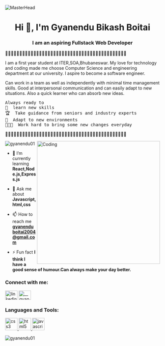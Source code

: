 ![MasterHead](https://miro.medium.com/max/1400/0*0O5n9x6pzlJ5qLkC.gif)
<h1 align="center">Hi 👋, I'm Gyanendu Bikash Boitai</h1>
<h3 align="center">I am an aspiring Fullstack Web Developer </h3>
<p>🌟🌟🌟🌟🌟🌟🌟🌟🌟🌟🌟🌟🌟🌟🌟🌟🌟🌟🌟🌟🌟🌟🌟🌟🌟🌟🌟🌟🌟🌟🌟🌟🌟🌟🌟🌟🌟🌟🌟🌟🌟🌟🌟 </p>
<P>I am a first year student at ITER,SOA,Bhubaneswar. My love for technology and coding made me choose Computer Science and engineering department at our university.
I aspire to become a software engineer.

Can work in a team as well as independently with minimal time management skills. Good at interpersonal communication and can easily adapt to new situations. Also a quick learner who can absorb new ideas.</p>
<PRE>Always ready to 
🤹  learn new skills
🏆  Take guidance from seniors and industry experts
🌱  Adapt to new environments
👨🏻‍💻  Work hard to bring some new changes everyday</PRE>
<p>🦖🦖🦖🦖🦖🦖🦖🦖🦖🦖🦖🦖🦖🦖🦖🦖🦖🦖🦖🦖🦖🦖🦖🦖🦖🦖🦖🦖🦖🦖🦖🦖🦖🦖🦖🦖🦖🦖🦖🦖🦖🦖🦖</p>
<img align="right" alt="Coding" width="400" src="https://i.pinimg.com/originals/e4/26/70/e426702edf874b181aced1e2fa5c6cde.gif">
<p align="left"> <img src="https://komarev.com/ghpvc/?username=gyanendu01&label=Profile%20views&color=0e75b6&style=flat" alt="gyanendu01" /> </p>

- 🌱 I’m currently learning **React,Node.js,Express.js**

- 💬 Ask me about **Javascript,html,css**

- 📫 How to reach me **gyanenduboitai2004@gmail.com**

- ⚡ Fun fact **I think I have a good sense of humour.Can always make your day better.**




<h3 align="left">Connect with me:</h3>
<p align="left">
<a href="https://linkedin.com/in/linkedin.com/in/gyanendu-bikash-boitai-a91b1b186" target="blank"><img align="center" src="https://cdn-icons-png.flaticon.com/512/145/145807.png" alt="linkedin.com/in/gyanendu-bikash-boitai-a91b1b186" height="30" width="40" /></a>
<a href="https://instagram.com/__gyanendu__" target="blank"><img align="center" src="https://encrypted-tbn0.gstatic.com/images?q=tbn:ANd9GcQ_s5ulE8O10lNNlCu1zxCqWMsWmZ7UNcHnbP-AKCaFQ3err11uiH94bBJpiOYMFoOHdJM&usqp=CAU" alt="__gyanendu__" height="30" width="40" /></a>
</p>

<h3 align="left">Languages and Tools:</h3>
<p align="left"> <a href="https://www.w3schools.com/css/" target="_blank" rel="noreferrer"> <img src="https://encrypted-tbn0.gstatic.com/images?q=tbn:ANd9GcSOsQHvMo6t_dqg9ykaxlVBr8Lm6cLrkXuopn1e_ZGR_g&s" alt="css3" width="40" height="40"/> </a> <a href="https://www.w3.org/html/" target="_blank" rel="noreferrer"> <img src="https://www.w3.org/TR/2017/WD-html53-20171214/images/HTML5_Logo.png" alt="html5" width="40" height="40"/> </a>  <a href="https://developer.mozilla.org/en-US/docs/Web/JavaScript" target="_blank" rel="noreferrer"> <img src="https://upload.wikimedia.org/wikipedia/commons/thumb/9/99/Unofficial_JavaScript_logo_2.svg/480px-Unofficial_JavaScript_logo_2.svg.png" alt="javascript" width="40" height="40"/> </a> </p>

<p><img align="center" src="https://github-readme-streak-stats.herokuapp.com/?user=gyanendu01&" alt="gyanendu01" /></p>
